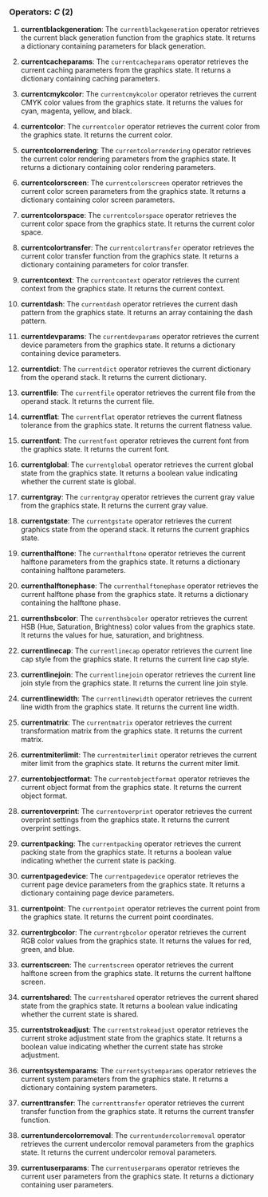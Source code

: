 ### Operators: *C* (2)

1. **currentblackgeneration**: The `currentblackgeneration` operator retrieves the current black generation function from the graphics state. It returns a dictionary containing parameters for black generation.

2. **currentcacheparams**: The `currentcacheparams` operator retrieves the current caching parameters from the graphics state. It returns a dictionary containing caching parameters.

3. **currentcmykcolor**: The `currentcmykcolor` operator retrieves the current CMYK color values from the graphics state. It returns the values for cyan, magenta, yellow, and black.

4. **currentcolor**: The `currentcolor` operator retrieves the current color from the graphics state. It returns the current color.

5. **currentcolorrendering**: The `currentcolorrendering` operator retrieves the current color rendering parameters from the graphics state. It returns a dictionary containing color rendering parameters.

6. **currentcolorscreen**: The `currentcolorscreen` operator retrieves the current color screen parameters from the graphics state. It returns a dictionary containing color screen parameters.

7. **currentcolorspace**: The `currentcolorspace` operator retrieves the current color space from the graphics state. It returns the current color space.

8. **currentcolortransfer**: The `currentcolortransfer` operator retrieves the current color transfer function from the graphics state. It returns a dictionary containing parameters for color transfer.

9. **currentcontext**: The `currentcontext` operator retrieves the current context from the graphics state. It returns the current context.

10. **currentdash**: The `currentdash` operator retrieves the current dash pattern from the graphics state. It returns an array containing the dash pattern.

11. **currentdevparams**: The `currentdevparams` operator retrieves the current device parameters from the graphics state. It returns a dictionary containing device parameters.

12. **currentdict**: The `currentdict` operator retrieves the current dictionary from the operand stack. It returns the current dictionary.

13. **currentfile**: The `currentfile` operator retrieves the current file from the operand stack. It returns the current file.

14. **currentflat**: The `currentflat` operator retrieves the current flatness tolerance from the graphics state. It returns the current flatness value.

15. **currentfont**: The `currentfont` operator retrieves the current font from the graphics state. It returns the current font.

16. **currentglobal**: The `currentglobal` operator retrieves the current global state from the graphics state. It returns a boolean value indicating whether the current state is global.

17. **currentgray**: The `currentgray` operator retrieves the current gray value from the graphics state. It returns the current gray value.

18. **currentgstate**: The `currentgstate` operator retrieves the current graphics state from the operand stack. It returns the current graphics state.

19. **currenthalftone**: The `currenthalftone` operator retrieves the current halftone parameters from the graphics state. It returns a dictionary containing halftone parameters.

20. **currenthalftonephase**: The `currenthalftonephase` operator retrieves the current halftone phase from the graphics state. It returns a dictionary containing the halftone phase.

21. **currenthsbcolor**: The `currenthsbcolor` operator retrieves the current HSB (Hue, Saturation, Brightness) color values from the graphics state. It returns the values for hue, saturation, and brightness.

22. **currentlinecap**: The `currentlinecap` operator retrieves the current line cap style from the graphics state. It returns the current line cap style.

23. **currentlinejoin**: The `currentlinejoin` operator retrieves the current line join style from the graphics state. It returns the current line join style.

24. **currentlinewidth**: The `currentlinewidth` operator retrieves the current line width from the graphics state. It returns the current line width.

25. **currentmatrix**: The `currentmatrix` operator retrieves the current transformation matrix from the graphics state. It returns the current matrix.

26. **currentmiterlimit**: The `currentmiterlimit` operator retrieves the current miter limit from the graphics state. It returns the current miter limit.

27. **currentobjectformat**: The `currentobjectformat` operator retrieves the current object format from the graphics state. It returns the current object format.

28. **currentoverprint**: The `currentoverprint` operator retrieves the current overprint settings from the graphics state. It returns the current overprint settings.

29. **currentpacking**: The `currentpacking` operator retrieves the current packing state from the graphics state. It returns a boolean value indicating whether the current state is packing.

30. **currentpagedevice**: The `currentpagedevice` operator retrieves the current page device parameters from the graphics state. It returns a dictionary containing page device parameters.

31. **currentpoint**: The `currentpoint` operator retrieves the current point from the graphics state. It returns the current point coordinates.

32. **currentrgbcolor**: The `currentrgbcolor` operator retrieves the current RGB color values from the graphics state. It returns the values for red, green, and blue.

33. **currentscreen**: The `currentscreen` operator retrieves the current halftone screen from the graphics state. It returns the current halftone screen.

34. **currentshared**: The `currentshared` operator retrieves the current shared state from the graphics state. It returns a boolean value indicating whether the current state is shared.

35. **currentstrokeadjust**: The `currentstrokeadjust` operator retrieves the current stroke adjustment state from the graphics state. It returns a boolean value indicating whether the current state has stroke adjustment.

36. **currentsystemparams**: The `currentsystemparams` operator retrieves the current system parameters from the graphics state. It returns a dictionary containing system parameters.

37. **currenttransfer**: The `currenttransfer` operator retrieves the current transfer function from the graphics state. It returns the current transfer function.

38. **currentundercolorremoval**: The `currentundercolorremoval` operator retrieves the current undercolor removal parameters from the graphics state. It returns the current undercolor removal parameters.

39. **currentuserparams**: The `currentuserparams` operator retrieves the current user parameters from the graphics state. It returns a dictionary containing user parameters.

